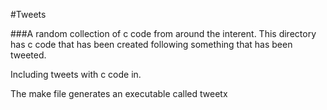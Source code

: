 #Tweets

###A random collection of c code from around the interent.
This directory has c code that has been created following something that has been tweeted.

Including tweets with c code in.

The make file generates an executable called tweetx
